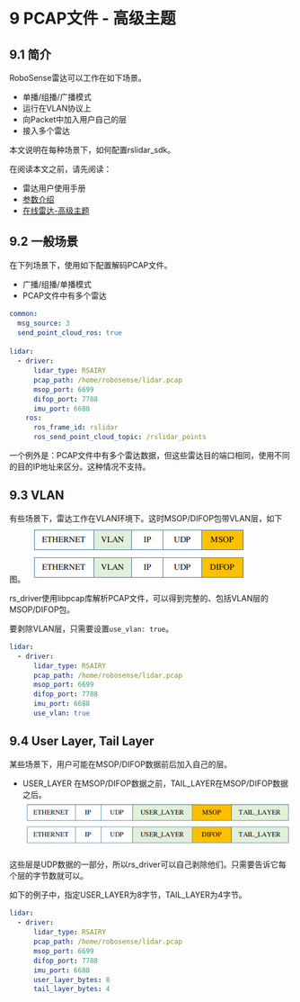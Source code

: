 # 9 PCAP文件 - 高级主题



## 9.1 简介

RoboSense雷达可以工作在如下场景。
+ 单播/组播/广播模式
+ 运行在VLAN协议上
+ 向Packet中加入用户自己的层
+ 接入多个雷达

本文说明在每种场景下，如何配置rslidar_sdk。

在阅读本文之前，请先阅读：
+ 雷达用户使用手册
+ [参数介绍](../intro/02_parameter_intro_CN.md) 
+ [在线雷达-高级主题](./07_online_lidar_advanced_topics_CN.md)



## 9.2 一般场景

在下列场景下，使用如下配置解码PCAP文件。
+ 广播/组播/单播模式
+ PCAP文件中有多个雷达

```yaml
common:
  msg_source: 3
  send_point_cloud_ros: true

lidar:
  - driver:
      lidar_type: RSAIRY
      pcap_path: /home/robosense/lidar.pcap
      msop_port: 6699
      difop_port: 7788
      imu_port: 6688  
    ros:
      ros_frame_id: rslidar           
      ros_send_point_cloud_topic: /rslidar_points     
```

一个例外是：PCAP文件中有多个雷达数据，但这些雷达目的端口相同，使用不同的目的IP地址来区分。这种情况不支持。



## 9.3 VLAN

有些场景下，雷达工作在VLAN环境下。这时MSOP/DIFOP包带VLAN层，如下图。
![](./img/07_06_vlan_layer.png)

rs_driver使用libpcap库解析PCAP文件，可以得到完整的、包括VLAN层的MSOP/DIFOP包。

要剥除VLAN层，只需要设置`use_vlan: true`。

```yaml
lidar:
  - driver:
      lidar_type: RSAIRY           
      pcap_path: /home/robosense/lidar.pcap
      msop_port: 6699             
      difop_port: 7788
      imu_port: 6688  
      use_vlan: true
```



## 9.4 User Layer, Tail Layer 

某些场景下，用户可能在MSOP/DIFOP数据前后加入自己的层。
+ USER_LAYER 在MSOP/DIFOP数据之前，TAIL_LAYER在MSOP/DIFOP数据之后。
![](./img/07_08_user_layer.png)

这些层是UDP数据的一部分，所以rs_driver可以自己剥除他们。只需要告诉它每个层的字节数就可以。

如下的例子中，指定USER_LAYER为8字节，TAIL_LAYER为4字节。

```yaml
lidar:
  - driver:
      lidar_type: RSAIRY           
      pcap_path: /home/robosense/lidar.pcap
      msop_port: 6699             
      difop_port: 7788
      imu_port: 6688  
      user_layer_bytes: 8
      tail_layer_bytes: 4      
```

